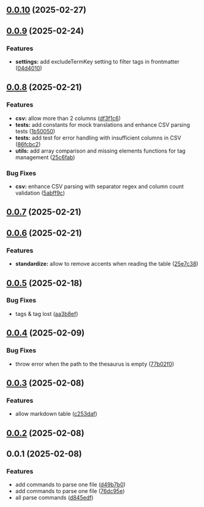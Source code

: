 ## [0.0.10](https://github.com/Mara-Li/obsidian-my-thesaurus/compare/0.0.9...0.0.10) (2025-02-27)

## [0.0.9](https://github.com/Mara-Li/obsidian-my-thesaurus/compare/0.0.8...0.0.9) (2025-02-24)
### Features

* **settings:** add excludeTermKey setting to filter tags in frontmatter ([04d4010](https://github.com/Mara-Li/obsidian-my-thesaurus/commit/04d40100e56ca4c3eccb4b3153c2f48424b72cf0))

## [0.0.8](https://github.com/Mara-Li/obsidian-my-thesaurus/compare/0.0.7...0.0.8) (2025-02-21)
### Features

* **csv:** allow more than 2 columns ([df3f1c6](https://github.com/Mara-Li/obsidian-my-thesaurus/commit/df3f1c6dd625fcb508a7c360e8f5c5d853839f44))
* **tests:** add constants for mock translations and enhance CSV parsing tests ([1b50050](https://github.com/Mara-Li/obsidian-my-thesaurus/commit/1b50050700d386a35061d79c119cafb77ed04b87))
* **tests:** add test for error handling with insufficient columns in CSV ([86fcbc2](https://github.com/Mara-Li/obsidian-my-thesaurus/commit/86fcbc23d02697177c8e0afa2676859be4826b55))
* **utils:** add array comparison and missing elements functions for tag management ([25c6fab](https://github.com/Mara-Li/obsidian-my-thesaurus/commit/25c6fab0865458f45d8ce4e079f1dc9cbe601001))

### Bug Fixes

* **csv:** enhance CSV parsing with separator regex and column count validation ([5abff9c](https://github.com/Mara-Li/obsidian-my-thesaurus/commit/5abff9cf66edfb3122d568fe97d08a7b51d653bb))

## [0.0.7](https://github.com/Mara-Li/obsidian-my-thesaurus/compare/0.0.6...0.0.7) (2025-02-21)

## [0.0.6](https://github.com/Mara-Li/obsidian-my-thesaurus/compare/0.0.5...0.0.6) (2025-02-21)
### Features

* **standardize:** allow to remove accents when reading the table ([25e7c38](https://github.com/Mara-Li/obsidian-my-thesaurus/commit/25e7c38de2662b5206bafa18dbc522de6c3d5c97))

## [0.0.5](https://github.com/Mara-Li/obsidian-my-thesaurus/compare/0.0.4...0.0.5) (2025-02-18)
### Bug Fixes

* tags & tag lost ([aa3b8ef](https://github.com/Mara-Li/obsidian-my-thesaurus/commit/aa3b8ef598ce977eaa3e015b72cee07572c6a3d3))

## [0.0.4](https://github.com/Mara-Li/obsidian-my-thesaurus/compare/0.0.3...0.0.4) (2025-02-09)
### Bug Fixes

* throw error when the path to the thesaurus is empty ([77b02f0](https://github.com/Mara-Li/obsidian-my-thesaurus/commit/77b02f04620bc8e88666146e84a85fb662c6a181))

## [0.0.3](https://github.com/Mara-Li/obsidian-my-thesaurus/compare/0.0.2...0.0.3) (2025-02-08)
### Features

* allow markdown table ([c253daf](https://github.com/Mara-Li/obsidian-my-thesaurus/commit/c253dafb0e525eff4e1a5627baae010c37f7c67d))

## [0.0.2](https://github.com/Mara-Li/obsidian-my-thesaurus/compare/0.0.1...0.0.2) (2025-02-08)

## 0.0.1 (2025-02-08)
### Features

* add commands to parse one file ([d49b7b0](https://github.com/Mara-Li/obsidian-my-thesaurus/commit/d49b7b0a97a0601d31b1607f20f86371f6e8ca5e))
* add commands to parse one file ([76dc95e](https://github.com/Mara-Li/obsidian-my-thesaurus/commit/76dc95ee2aac332b7ea94aae8ddaf8db49f3fa4c))
* all parse commands ([d845edf](https://github.com/Mara-Li/obsidian-my-thesaurus/commit/d845edfc434178258811ec2c8f835bd34a451d08))